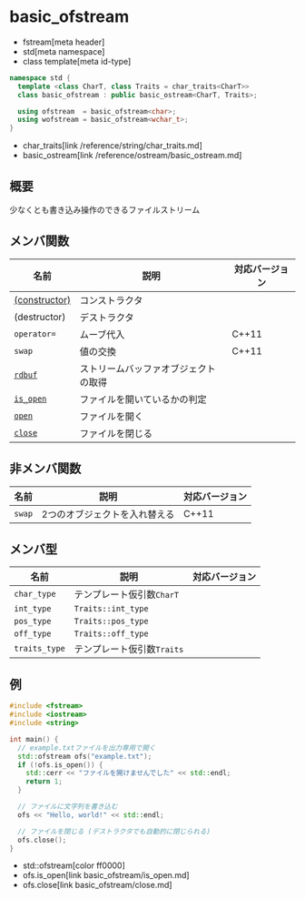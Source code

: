 # basic_ofstream
* fstream[meta header]
* std[meta namespace]
* class template[meta id-type]

```cpp
namespace std {
  template <class CharT, class Traits = char_traits<CharT>>
  class basic_ofstream : public basic_ostream<CharT, Traits>;

  using ofstream  = basic_ofstream<char>;
  using wofstream = basic_ofstream<wchar_t>;
}
```
* char_traits[link /reference/string/char_traits.md]
* basic_ostream[link /reference/ostream/basic_ostream.md]

## 概要

少なくとも書き込み操作のできるファイルストリーム

## メンバ関数

| 名前                                             | 説明                                 | 対応バージョン |
|--------------------------------------------------|--------------------------------------|----------------|
| [(constructor)](basic_ofstream/op_constructor.md) | コンストラクタ                       | |
| (destructor)                                     | デストラクタ                         | |
| `operator=`                                      | ムーブ代入                           | C++11 |
| `swap`                                           | 値の交換                             | C++11 |
| [`rdbuf`](basic_ofstream/rdbuf.md)                | ストリームバッファオブジェクトの取得 | |
| [`is_open`](basic_ofstream/is_open.md)            | ファイルを開いているかの判定         | |
| [`open`](basic_ofstream/open.md)                  | ファイルを開く                       | |
| [`close`](basic_ofstream/close.md)                | ファイルを閉じる                     | |


## 非メンバ関数

| 名前   | 説明                          | 対応バージョン |
|--------|-------------------------------|----------------|
| `swap` | 2つのオブジェクトを入れ替える | C++11 |


## メンバ型

| 名前             | 説明                          | 対応バージョン |
|------------------|-------------------------------|----------------|
| `char_type`      | テンプレート仮引数`CharT`     | |
| `int_type`       | `Traits::int_type`            | |
| `pos_type`       | `Traits::pos_type`            | |
| `off_type`       | `Traits::off_type`            | |
| `traits_type`    | テンプレート仮引数`Traits`    | |

## 例
```cpp example
#include <fstream>
#include <iostream>
#include <string>

int main() {
  // example.txtファイルを出力専用で開く
  std::ofstream ofs("example.txt");
  if (!ofs.is_open()) {
    std::cerr << "ファイルを開けませんでした" << std::endl;
    return 1;
  }

  // ファイルに文字列を書き込む
  ofs << "Hello, world!" << std::endl;

  // ファイルを閉じる (デストラクタでも自動的に閉じられる)
  ofs.close();
}
```
* std::ofstream[color ff0000]
* ofs.is_open[link basic_ofstream/is_open.md]
* ofs.close[link basic_ofstream/close.md]

